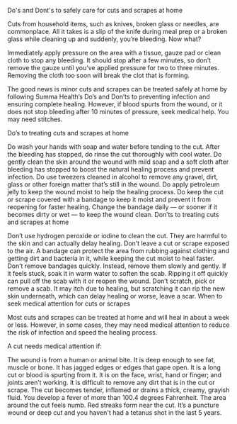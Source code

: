 Do's and Dont's to safely care for cuts and scrapes at home

Cuts from household items, such as knives, broken glass or needles, are commonplace. All it takes is a slip of the knife during meal prep or a broken glass while cleaning up and suddenly, you’re bleeding. Now what?

Immediately apply pressure on the area with a tissue, gauze pad or clean cloth to stop any bleeding. It should stop after a few minutes, so don’t remove the gauze until you’ve applied pressure for two to three minutes. Removing the cloth too soon will break the clot that is forming.

The good news is minor cuts and scrapes can be treated safely at home by following Summa Health’s Do’s and Don’ts to preventing infection and ensuring complete healing. However, if blood spurts from the wound, or it does not stop bleeding after 10 minutes of pressure, seek medical help. You may need stitches.

Do’s to treating cuts and scrapes at home

Do wash your hands with soap and water before tending to the cut.
After the bleeding has stopped, do rinse the cut thoroughly with cool water.
Do gently clean the skin around the wound with mild soap and a soft cloth after bleeding has stopped to boost the natural healing process and prevent infection.
Do use tweezers cleaned in alcohol to remove any gravel, dirt, glass or other foreign matter that’s still in the wound.
Do apply petroleum jelly to keep the wound moist to help the healing process.
Do keep the cut or scrape covered with a bandage to keep it moist and prevent it from reopening for faster healing. Change the bandage daily — or sooner if it becomes dirty or wet — to keep the wound clean.
Don’ts to treating cuts and scrapes at home

Don’t use hydrogen peroxide or iodine to clean the cut. They are harmful to the skin and can actually delay healing.
Don’t leave a cut or scrape exposed to the air. A bandage can protect the area from rubbing against clothing and getting dirt and bacteria in it, while keeping the cut moist to heal faster.
Don’t remove bandages quickly. Instead, remove them slowly and gently. If it feels stuck, soak it in warm water to soften the scab. Ripping it off quickly can pull off the scab with it or reopen the wound.
Don’t scratch, pick or remove a scab. It may itch due to healing, but scratching it can rip the new skin underneath, which can delay healing or worse, leave a scar.
When to seek medical attention for cuts or scrapes

Most cuts and scrapes can be treated at home and will heal in about a week or less. However, in some cases, they may need medical attention to reduce the risk of infection and speed the healing process.

 A cut needs medical attention if:

The wound is from a human or animal bite.
It is deep enough to see fat, muscle or bone.
It has jagged edges or edges that gape open.
It is a long cut or blood is spurting from it.
It is on the face, wrist, hand or finger; and joints aren’t working.
It is difficult to remove any dirt that is in the cut or scrape.
The cut becomes tender, inflamed or drains a thick, creamy, grayish fluid.
You develop a fever of more than 100.4 degrees Fahrenheit.
The area around the cut feels numb.
Red streaks form near the cut.
It’s a puncture wound or deep cut and you haven't had a tetanus shot in the last 5 years.